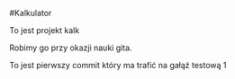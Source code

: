 #Kalkulator

To jest projekt kalk

Robimy go przy okazji nauki gita.

To jest pierwszy commit który ma trafić na gałąź testową 1